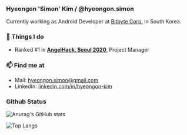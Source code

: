 ### Hyeongon 'Simon' Kim / @hyeongon.simon

Currently working as Android Developer at [Bitbyte Corp.](https://plkey.app) in South Korea.

### 🚀  Things I do

-   Ranked #1 in [**AngelHack, Seoul 2020**](https://angelhack.com), Project Manager

### 📫  Find me at

-   Mail: [hyeongon.simon@gmail.com](mailto:hyeongon.simon@gmail.com)
-   LinkedIn: [linkedin.com/in/hyeongon-kim](https://www.linkedin.com/in/hyeongon-kim-5844b61a6/)

### Github Status
![Anurag's GitHub stats](https://github-readme-stats.vercel.app/api?username=chrisais9&show_icons=true&theme=radical&count_private=true)

![Top Langs](https://github-readme-stats.vercel.app/api/top-langs/?username=chrisais9&layout=compact&theme=radical&count_private=true)
